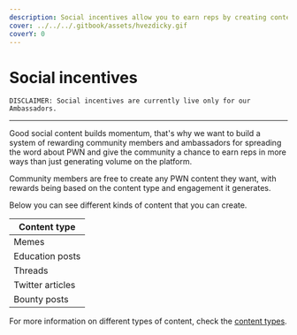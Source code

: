 ```yaml
---
description: Social incentives allow you to earn reps by creating content on social media.
cover: ../../../.gitbook/assets/hvezdicky.gif
coverY: 0
---
```


# Social incentives

```
DISCLAIMER: Social incentives are currently live only for our Ambassadors.
```

***

Good social content builds momentum, that's why we want to build a system of rewarding community members and ambassadors for spreading the word about PWN and give the community a chance to earn reps in more ways than just generating volume on the platform.

Community members are free to create any PWN content they want, with rewards being based on the content type and engagement it generates.

Below you can see different kinds of content that you can create.

| Content type     |
| ---------------- |
| Memes            |
| Education posts  |
| Threads          |
| Twitter articles |
| Bounty posts     |

For more information on different types of content, check the [content types](https://app.gitbook.com/o/qU5BYc7llstaew78WOHt/s/tZYbaMzoeA7Kw4Stxzvw/~/changes/194/community/community-program-and-incentives/social-incentives/content-types).





